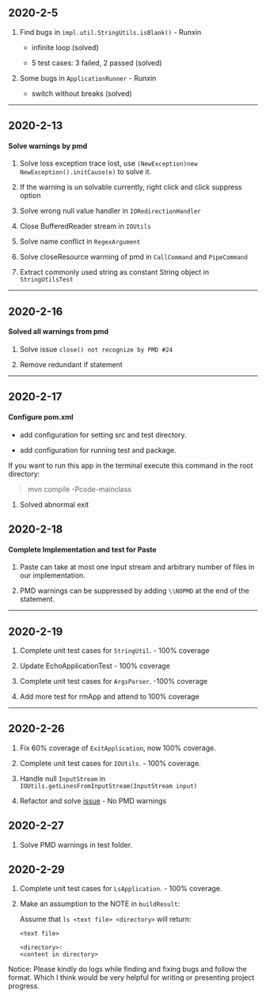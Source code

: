 ## 2020-2-5

1. Find bugs in `impl.util.StringUtils.isBlank()` - Runxin 
    
    - infinite loop (solved)
    
    - 5 test cases: 3 failed, 2 passed (solved)
   
2. Some bugs in `ApplicationRunner` - Runxin

    - switch without breaks (solved)
 
---

## 2020-2-13

#### Solve warnings by pmd

1. Solve loss exception trace lost, use 
`(NewException)new NewException().initCause(e)` to solve it.

2. If the warning is un solvable currently, right click and 
click suppress option

3. Solve wrong null value handler in `IORedirectionHandler`

4. Close BufferedReader stream in `IOUtils`

5. Solve name conflict in `RegexArgument`

6. Solve closeResource warming of pmd in `CallCommand` and `PipeCommand`

7. Extract commonly used string as constant String object in `StringUtilsTest`

---

## 2020-2-16

#### Solved all warnings from pmd

1. Solve issue `close() not recognize by PMD #24`

2. Remove redundant if statement

---

## 2020-2-17

#### Configure pom.xml

- add configuration for setting src and test directory.

- add configuration for running test and package.

If you want to run this app in the terminal
execute this command in the root directory:
>  mvn compile -Pcode-mainclass

1. Solved abnormal exit

## 2020-2-18

#### Complete Implementation and test for Paste

1. Paste can take at most one input stream and arbitrary number of files in our implementation.

2. PMD warnings can be suppressed by adding `\\NOPMD` at the end of the statement.

---

## 2020-2-19

1. Complete unit test cases for `StringUtil`.  - 100% coverage

2. Update EchoApplicationTest - 100% coverage

3. Complete unit test cases for `ArgsParser`. -100% coverage

4. Add more test for rmApp and attend to 100% coverage

---

## 2020-2-26

1. Fix 60% coverage of `ExitApplication`, now 100% coverage.

2. Complete unit test cases for `IOUtils`. - 100% coverage.

3. Handle null `InputStream` in `IOUtils.getLinesFromInputStream(InputStream input)`

4. Refactor and solve [issue](https://github.com/nus-cs4218/cs4218-project-ay1920-s2-2020-team6/issues/8) - No PMD warnings

## 2020-2-27

1. Solve PMD warnings in test folder.

## 2020-2-29

1. Complete unit test cases for `LsApplication`. - 100% coverage.

2. Make an assumption to the NOTE in `buildResult`:
    
    Assume that `ls <text file> <directory>` will return:
    ```
   <text file>
   
   <directory>:
   <content in directory>
   ```

Notice: Please kindly do logs while finding and fixing bugs and follow the format. 
Which I think would be very helpful for writing or presenting 
project progress.


